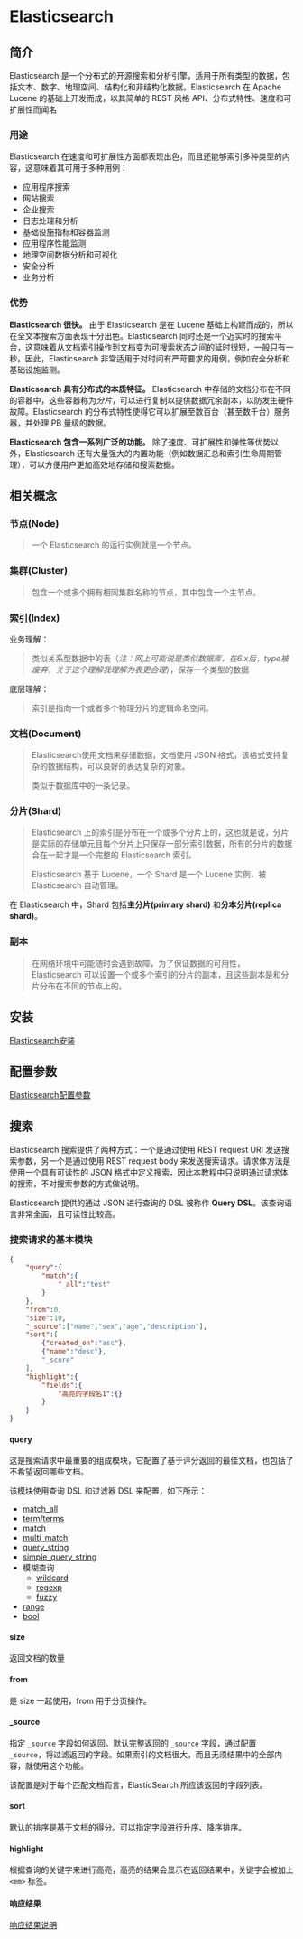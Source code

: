 # Elasticsearch

## 简介

Elasticsearch 是一个分布式的开源搜索和分析引擎，适用于所有类型的数据，包括文本、数字、地理空间、结构化和非结构化数据。Elasticsearch 在 Apache Lucene 的基础上开发而成，以其简单的 REST 风格 API、分布式特性、速度和可扩展性而闻名

### 用途

Elasticsearch 在速度和可扩展性方面都表现出色，而且还能够索引多种类型的内容，这意味着其可用于多种用例：

- 应用程序搜索
- 网站搜索
- 企业搜索
- 日志处理和分析
- 基础设施指标和容器监测
- 应用程序性能监测
- 地理空间数据分析和可视化
- 安全分析
- 业务分析

### 优势

**Elasticsearch 很快。** 由于 Elasticsearch 是在 Lucene 基础上构建而成的，所以在全文本搜索方面表现十分出色。Elasticsearch 同时还是一个近实时的搜索平台，这意味着从文档索引操作到文档变为可搜索状态之间的延时很短，一般只有一秒。因此，Elasticsearch 非常适用于对时间有严苛要求的用例，例如安全分析和基础设施监测。

**Elasticsearch 具有分布式的本质特征。** Elasticsearch 中存储的文档分布在不同的容器中，这些容器称为*分片*，可以进行复制以提供数据冗余副本，以防发生硬件故障。Elasticsearch 的分布式特性使得它可以扩展至数百台（甚至数千台）服务器，并处理 PB 量级的数据。

**Elasticsearch 包含一系列广泛的功能。** 除了速度、可扩展性和弹性等优势以外，Elasticsearch 还有大量强大的内置功能（例如数据汇总和索引生命周期管理），可以方便用户更加高效地存储和搜索数据。

## 相关概念

### 节点(Node)

> 一个 Elasticsearch 的运行实例就是一个节点。

### 集群(Cluster)

> 包含一个或多个拥有相同集群名称的节点，其中包含一个主节点。

### 索引(Index)

业务理解：

> 类似关系型数据中的表（*注：网上可能说是类似数据库，在6.x后，type被废弃，关于这个理解我理解为表更合理*），保存一个类型的数据

底层理解：

> 索引是指向一个或者多个物理分片的逻辑命名空间。

### 文档(Document)

> Elasticsearch使用文档来存储数据，文档使用 JSON 格式，该格式支持复杂的数据结构，可以良好的表达复杂的对象。
>
> 类似于数据库中的一条记录。

### 分片(Shard)

> Elasticsearch 上的索引是分布在一个或多个分片上的，这也就是说，分片是实际的存储单元且每个分片上只保存一部分索引数据，所有的分片的数据合在一起才是一个完整的 Elasticsearch 索引。
>
> Elasticsearch 基于 Lucene，一个 Shard 是一个 Lucene 实例，被 Elasticsearch 自动管理。

在 Elasticsearch 中，Shard 包括**主分片(primary shard)** 和**分本分片(replica shard)**。

### 副本

> 在网络环境中可能随时会遇到故障，为了保证数据的可用性，Elasticsearch 可以设置一个或多个索引的分片的副本，且这些副本是和分片分布在不同的节点上的。

## 安装

[Elasticsearch安装](Elasticsearch安装.md) 

## 配置参数

[Elasticsearch配置参数](Elasticsearch配置参数.md)

## 搜索

Elasticsearch 搜索提供了两种方式：一个是通过使用 REST request URI 发送搜索参数，另一个是通过使用 REST request body 来发送搜索请求。请求体方法是使用一个具有可读性的 JSON 格式中定义搜索，因此本教程中只说明通过请求体的搜索，不对搜索参数的方式做说明。

Elasticsearch 提供的通过 JSON 进行查询的 DSL 被称作 **Query DSL**。该查询语言非常全面，且可读性比较高。

### 搜索请求的基本模块

```json
{
    "query":{
        "match":{
            "_all":"test"
        }
    },
    "from":0,
    "size":10,
    "_source":["name","sex","age","description"],
    "sort":[
        {"created_on":"asc"},
        {"name":"desc"},
        "_score"
    ],
    "highlight":{
        "fields":{
            "高亮的字段名1":{}
        }
    }
}
```

#### query

这是搜索请求中最重要的组成模块，它配置了基于评分返回的最佳文档，也包括了不希望返回哪些文档。

该模块使用查询 DSL 和过滤器 DSL 来配置，如下所示：

- [match_all](Elasticsearch搜索-match_all.md)
- [term/terms](Elasticsearch搜索-term-terms.md)
- [match](Elasticsearch搜索-match.md)
- [multi_match](Elasticsearch搜索-multi_match.md)
- [query_string](Elasticsearch搜索-query_string.md)
- [simple_query_string](Elasticsearch搜索-simple_query_string.md)
- 模糊查询
  - [wildcard](Elasticsearch搜索-wildcard.md)
  - [regexp](Elasticsearch搜索-regexp.md)
  - [fuzzy](Elasticsearch搜索-fuzzy.md)
- [range](Elasticsearch搜索-range.md)
- [bool](Elasticsearch搜索-bool.md)

#### size

返回文档的数量

#### from

是 size 一起使用，from 用于分页操作。

#### \_source

指定 `_source` 字段如何返回。默认完整返回的 `_source` 字段，通过配置 `_source`，将过滤返回的字段。如果索引的文档很大，而且无须结果中的全部内容，就使用这个功能。

该配置是对于每个匹配文档而言，ElasticSearch 所应该返回的字段列表。

#### sort

默认的排序是基于文档的得分。可以指定字段进行升序、降序排序。

#### highlight

根据查询的关键字来进行高亮，高亮的结果会显示在返回结果中，关键字会被加上 `<em>` 标签。

#### 响应结果

[响应结果说明](Elasticsearch搜索-响应结果.md) 